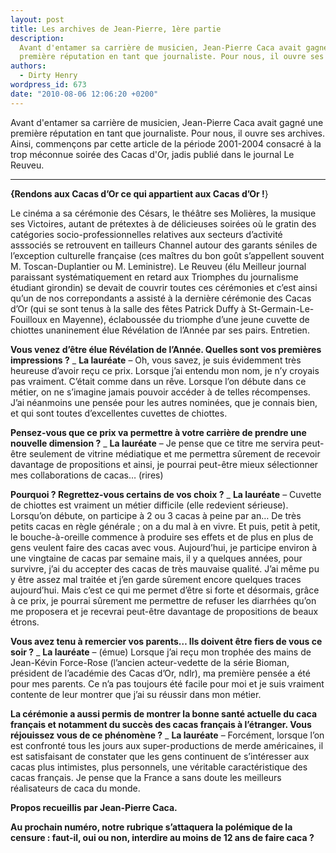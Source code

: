 ```yaml
---
layout: post
title: Les archives de Jean-Pierre, 1ère partie
description:
  Avant d'entamer sa carrière de musicien, Jean-Pierre Caca avait gagné une
  première réputation en tant que journaliste. Pour nous, il ouvre ses archives.
authors:
  - Dirty Henry
wordpress_id: 673
date: "2010-08-06 12:06:20 +0200"
---
```


Avant d'entamer sa carrière de musicien, Jean-Pierre Caca avait gagné une
première réputation en tant que journaliste. Pour nous, il ouvre ses archives.
Ainsi, commençons par cette article de la période 2001-2004 consacré à la trop
méconnue soirée des Cacas d'Or, jadis publié dans le journal Le Reuveu.

---

**{Rendons aux Cacas d’Or ce qui appartient aux Cacas d’Or !**}

Le cinéma a sa cérémonie des Césars, le théâtre ses Molières, la musique ses
Victoires, autant de prétextes à de délicieuses soirées où le gratin des
catégories socio-professionnelles relatives aux secteurs d’activité asssociés se
retrouvent en tailleurs Channel autour des garants séniles de l’exception
culturelle française (ces maîtres du bon goût s’appellent souvent M.
Toscan-Duplantier ou M. Leministre). Le Reuveu (élu Meilleur journal paraissant
systématiquement en retard aux Triomphes du journalisme étudiant girondin) se
devait de couvrir toutes ces cérémonies et c’est ainsi qu’un de nos
correpondants a assisté à la dernière cérémonie des Cacas d’Or (qui se sont
tenus à la salle des fêtes Patrick Duffy à St-Germain-Le-Fouilloux en Mayenne),
éclaboussée du triomphe d’une jeune cuvette de chiottes unaninement élue
Révélation de l’Année par ses pairs. Entretien.

**Vous venez d’être élue Révélation de l’Année. Quelles sont vos premières
impressions ?** \_ **La lauréate** – Oh, vous savez, je suis évidemment très
heureuse d’avoir reçu ce prix. Lorsque j’ai entendu mon nom, je n’y croyais pas
vraiment. C’était comme dans un rêve. Lorsque l’on débute dans ce métier, on ne
s’imagine jamais pouvoir accéder à de telles récompenses. J’ai néanmoins une
pensée pour les autres nominées, que je connais bien, et qui sont toutes
d’excellentes cuvettes de chiottes.

**Pensez-vous que ce prix va permettre à votre carrière de prendre une nouvelle
dimension ?** \_ **La lauréate** – Je pense que ce titre me servira peut-être
seulement de vitrine médiatique et me permettra sûrement de recevoir davantage
de propositions et ainsi, je pourrai peut-être mieux sélectionner mes
collaborations de cacas… (rires)

**Pourquoi ? Regrettez-vous certains de vos choix ?** \_ **La lauréate** –
Cuvette de chiottes est vraiment un métier difficile (elle redevient sérieuse).
Lorsqu’on débute, on participe à 2 ou 3 cacas à peine par an… De très petits
cacas en règle générale ; on a du mal à en vivre. Et puis, petit à petit, le
bouche-à-oreille commence à produire ses effets et de plus en plus de gens
veulent faire des cacas avec vous. Aujourd’hui, je participe environ à une
vingtaine de cacas par semaine mais, il y a quelques années, pour survivre, j’ai
du accepter des cacas de très mauvaise qualité. J’ai même pu y être assez mal
traitée et j’en garde sûrement encore quelques traces aujourd’hui. Mais c’est ce
qui me permet d’être si forte et désormais, grâce à ce prix, je pourrai sûrement
me permettre de refuser les diarrhées qu’on me proposera et je recevrai
peut-être davantage de propositions de beaux étrons.

**Vous avez tenu à remercier vos parents… Ils doivent être fiers de vous ce
soir ?** \_ **La lauréate** – (émue) Lorsque j’ai reçu mon trophée des mains de
Jean-Kévin Force-Rose (l’ancien acteur-vedette de la série Bioman, président de
l’académie des Cacas d’Or, ndlr), ma première pensée a été pour mes parents. Ce
n’a pas toujours été facile pour moi et je suis vraiment contente de leur
montrer que j’ai su réussir dans mon métier.

**La cérémonie a aussi permis de montrer la bonne santé actuelle du caca
français et notamment du succès des cacas français à l’étranger. Vous réjouissez
vous de ce phénomène ?** \_ **La lauréate** – Forcément, lorsque l’on est
confronté tous les jours aux super-productions de merde américaines, il est
satisfaisant de constater que les gens continuent de s’intéresser aux cacas plus
intimistes, plus personnels, une véritable caractéristique des cacas français.
Je pense que la France a sans doute les meilleurs réalisateurs de caca du monde.

**Propos recueillis par Jean-Pierre Caca.**

**Au prochain numéro, notre rubrique s’attaquera la polémique de la censure :
faut-il, oui ou non, interdire au moins de 12 ans de faire caca ?**
